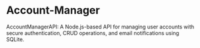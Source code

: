 # Account-Manager
AccountManagerAPI: A Node.js-based API for managing user accounts with secure authentication, CRUD operations, and email notifications using SQLite.

